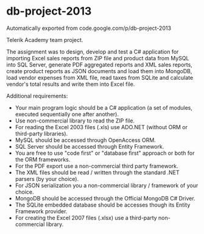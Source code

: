 # db-project-2013
Automatically exported from code.google.com/p/db-project-2013

Telerik Academy team project.

The assignment was to design, develop and test a C# application for importing Excel sales reports from ZIP file
and product data from MySQL into SQL Server, generate PDF aggregated reports and XML sales reports, create product 
reports as JSON documents and load them into MongoDB, load vendor expenses from XML file, read taxes from SQLite 
and calculate vendor's total results and write them into Excel file.

Additional requirements:
* Your main program logic should be a C# application (a set of modules, executed sequentially one after another).
* Use non-commercial library to read the ZIP file.
* For reading the Excel 2003 files (.xls) use ADO.NET (without ORM or third-party libraries).
* MySQL should be accessed through OpenAccess ORM.
* SQL Server should be accessed through Entity Framework.
*	You are free to use "code first" or "database first" approach or both for the ORM frameworks.
* For the PDF export use a non-commercial third party framework.
* The XML files should be read / written through the standard .NET parsers (by your choice).
* For JSON serialization you a non-commercial library / framework of your choice.
* MongoDB should be accessed through the Official MongoDB C# Driver.
* The SQLite embedded database should be accesses though its Entity Framework provider.
* For creating the Excel 2007 files (.xlsx) use a third-party non-commercial library.
